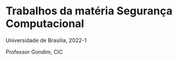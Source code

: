 # Trabalhos da matéria Segurança Computacional

Universidade de Brasília, 2022-1

Professor Gondim, CIC
